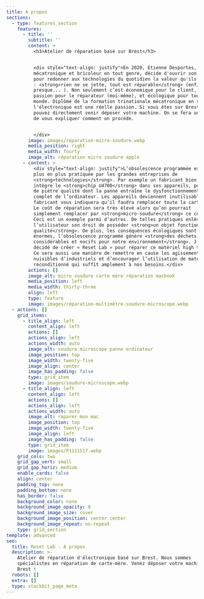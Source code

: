 ```yaml
---
title: A propos
sections:
  - type: features_section
    features:
      - title: ''
        subtitle: ''
        content: >
          <h3>Atelier de réparation basé sur Brest</h3>


          <div style="text-align: justify">En 2020, Etienne Desportes, ingénieur
          mécatronique et bricoleur en tout genre, décide d'ouvrir son atelier
          pour redonner aux technologies du quotidien la valeur qu'ils méritent
          : <strong>rien ne se jette, tout est réparable</strong> (enfin
          presque... ). Non seulement c’est économique pour le client, une
          passion pour le réparateur (moi-même), et écologique pour tout le
          monde. Diplômé de la formation trinationale mécatronique en suisse,
          l'électronique est une réelle passion. Si vous êtes sur Brest vous
          pouvez directement venir déposer votre machine. On se fera un plaisir
          de vous expliquer comment on procède.


          </div>
        image: images/réparation-micro-soudure.webp
        media_position: right
        media_width: fourty
        image_alt: réparation micro soudure apple
      - content: >
          <div style="text-align: justify">L’obsolescence programmée est de
          plus en plus pratiquée par les grandes entreprises de
          <strong>technologies</strong>. Par exemple un fabricant bien connu
          intègre le <strong>chip U4700</strong> dans ses appareils, pourtant
          de piètre qualité dont la panne entraîne le dysfonctionnement
          complet de l’ordinateur. Les appareils deviennent inutilisables et le
          fabricant vous indiquera qu’il faudra remplacer toute la carte mère.
          Le coût de réparation sera très élevé alors qu’on pourrait
          simplement remplacer par <strong>micro-soudure</strong> ce composant.
          Ceci est un exemple parmi d’autres. De telles pratiques enlèvent à
          l’utilisateur son droit de posséder <strong>un objet fonctionnel de
          qualité</strong>. De plus, les conséquences écologiques sont
          énormes, l’obsolescence programmé génère <strong>des déchets
          considérables et nocifs pour notre environnement</strong>. J’ai donc
          décidé de créer « Reset Lab » pour réparer ce matériel high tech.
          Ce sera aussi une manière de remettre en cause les agissements
          nuisibles d’industriels et d’encourager l’utilisation de matériel
          reconditionné qui suffit amplement à nos besoins.</div>
        actions: []
        image_alt: micro soudure carte mère réparation macbook
        media_position: left
        media_width: thirty-three
        align: left
        type: feature
        image: images/réparation-multimètre-soudure-microscope.webp
  - actions: []
    grid_items:
      - title_align: left
        content_align: left
        actions: []
        actions_align: left
        actions_width: auto
        image_alt: soudure microscope panne ordinateur
        image_position: top
        image_width: twenty-five
        image_align: center
        image_has_padding: false
        type: grid_item
        image: images/soudure-microscope.webp
      - title_align: left
        content_align: left
        actions: []
        actions_align: left
        actions_width: auto
        image_alt: réparer mon mac
        image_position: top
        image_width: twenty-five
        image_align: left
        image_has_padding: false
        type: grid_item
        image: images/P1111517.webp
    grid_cols: two
    grid_gap_vert: small
    grid_gap_horiz: medium
    enable_cards: false
    align: center
    padding_top: none
    padding_bottom: none
    has_border: false
    background_color: none
    background_image_opacity: 0
    background_image_size: cover
    background_image_position: center center
    background_image_repeat: no-repeat
    type: grid_section
template: advanced
seo:
  title: Reset Lab - A propos
  description: >-
    Atelier de réparation d'électronique basé sur Brest. Nous sommes
    spécialistes en réparation de carte-mère. Venez déposer votre machine sur
    Brest ! 
  robots: []
  extra: []
  type: stackbit_page_meta
---
```

